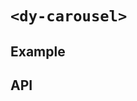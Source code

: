 # `<dy-carousel>`

## Example

<gbp-example
  name="dy-carousel"
  props='{"style": "width: 100%;", "data": [{"link": "/", "img": "https://picsum.photos/400/300?grayscale", "title": "Title 1", "description": "This is description section 1"}, {"link": "/", "img": "https://picsum.photos/400/301?grayscale", "title": "Title 2", "description": "This is description section 2"}]}'
  src="https://jspm.dev/duoyun-ui/elements/carousel"></gbp-example>

## API

<gbp-api src="/src/elements/carousel.ts"></gbp-api>
